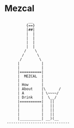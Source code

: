 # Mezcal
               __
              {==}
              |##|
              |  |
              |  |
              |  |
              |  |
             /    \
            /      \
           /        \
          |          |
          |          |
          |==========|
          |  MEZCAL  |
          |          |
          | How      |
          | About    |\      /
          | A        | \~~~~/
          | Drink    |  \__/
          |==========|   ||
          |          |   ||
          |          |   ||
          |          |   ||
          |__________| __)(__
     -----------------------------
